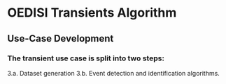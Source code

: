 # OEDISI Transients Algorithm

## Use-Case Development
### The transient use case is split into two steps: 
3.a. Dataset generation 
3.b. Event detection and identification algorithms.
